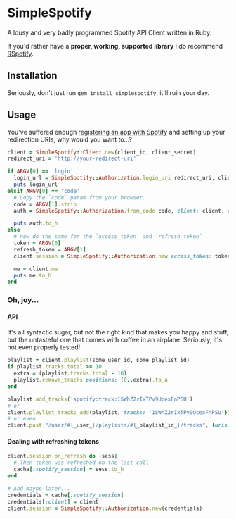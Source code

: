 # SimpleSpotify

A lousy and very badly programmed Spotify API Client written in Ruby.

If you'd rather have a **proper, working, supported library** I do recommend [RSpotify](https://rubygems.org/gems/rspotify).

## Installation

Seriously, don't just run `gem install simplespotify`, it'll ruin your day.

## Usage

You've suffered enough [registering an app with Spotify](https://developer.spotify.com/my-applications/#!/applications/create) and setting up your redirection URIs, why would you want to...?

```ruby
client = SimpleSpotify::Client.new(client_id, client_secret)
redirect_uri = 'http://your-redirect-uri'

if ARGV[0] == 'login'
  login_url = SimpleSpotify::Authorization.login_uri redirect_uri, client, scope: 'playlist-modify-public user-read-private'
  puts login_url
elsif ARGV[0] == 'code'
  # Copy the `code` param from your browser...
  code = ARGV[1].strip
  auth = SimpleSpotify::Authorization.from_code code, client: client, redirect: redirect_uri

  puts auth.to_h
else
  # now do the same for the `access_token` and `refresh_token`
  token = ARGV[0]
  refresh_token = ARGV[1]
  client.session = SimpleSpotify::Authorization.new access_token: token, refresh_token: refresh_token, client: client

  me = client.me
  puts me.to_h
end
```

### Oh, joy...

#### API

It's all syntactic sugar, but not the right kind that makes you happy and stuff, but the untasteful one that comes with coffee in an airplane. Seriously, it's not even properly tested!

```ruby
playlist = client.playlist(some_user_id, some_playlist_id)
if playlist.tracks.total >= 10
  extra = (playlist.tracks.total - 10)
  playlist.remove_tracks positions: (0..extra).to_a
end

playlist.add_tracks('spotify:track:1SWhZ2rIxTPv9UcexFnPSU')
# or
client.playlist_tracks_add(playlist, tracks: '1SWhZ2rIxTPv9UcexFnPSU'})
# or even
client.post "/user/#{_user_}/playlists/#{_playlist_id_}/tracks", {uris: ['spotify:track:1SWhZ2rIxTPv9UcexFnPSU']}
```

#### Dealing with refreshing tokens
```ruby
client.session.on_refresh do |sess|
  # Then token was refreshed on the last call
  cache[:spotify_session] = sess.to_h
end

# And maybe later...
credentials = cache[:spotify_session]
credentials[:client] = client
client.session = SimpleSpotify::Authorization.new(credentials)

```